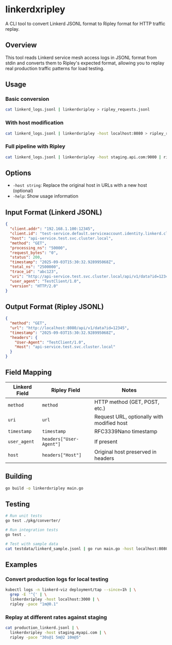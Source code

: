 # linkerdxripley

A CLI tool to convert Linkerd JSONL format to Ripley format for HTTP traffic replay.

## Overview

This tool reads Linkerd service mesh access logs in JSONL format from stdin and converts them to Ripley's expected format, allowing you to replay real production traffic patterns for load testing.

## Usage

### Basic conversion
```bash
cat linkerd_logs.jsonl | linkerdxripley > ripley_requests.jsonl
```

### With host modification
```bash
cat linkerd_logs.jsonl | linkerdxripley -host localhost:8080 > ripley_requests.jsonl
```

### Full pipeline with Ripley
```bash
cat linkerd_logs.jsonl | linkerdxripley -host staging.api.com:9000 | ripley -pace "10s@1 30s@5"
```

## Options

- `-host string`: Replace the original host in URLs with a new host (optional)
- `-help`: Show usage information

## Input Format (Linkerd JSONL)

```json
{
  "client.addr": "192.168.1.100:12345",
  "client.id": "test-service.default.serviceaccount.identity.linkerd.cluster.local",
  "host": "api-service.test.svc.cluster.local",
  "method": "GET",
  "processing_ns": "50000",
  "request_bytes": "0",
  "status": 200,
  "timestamp": "2025-09-03T15:30:32.928995068Z",
  "total_ns": "2500000",
  "trace_id": "abc123",
  "uri": "http://api-service.test.svc.cluster.local/api/v1/data?id=12345",
  "user_agent": "TestClient/1.0",
  "version": "HTTP/2.0"
}
```

## Output Format (Ripley JSONL)

```json
{
  "method": "GET",
  "url": "http://localhost:8080/api/v1/data?id=12345",
  "timestamp": "2025-09-03T15:30:32.928995068Z",
  "headers": {
    "User-Agent": "TestClient/1.0",
    "Host": "api-service.test.svc.cluster.local"
  }
}
```

## Field Mapping

| Linkerd Field | Ripley Field | Notes |
|---------------|--------------|-------|
| `method` | `method` | HTTP method (GET, POST, etc.) |
| `uri` | `url` | Request URL, optionally with modified host |
| `timestamp` | `timestamp` | RFC3339Nano timestamp |
| `user_agent` | `headers["User-Agent"]` | If present |
| `host` | `headers["Host"]` | Original host preserved in headers |

## Building

```bash
go build -o linkerdxripley main.go
```

## Testing

```bash
# Run unit tests
go test ./pkg/converter/

# Run integration tests
go test .

# Test with sample data
cat testdata/linkerd_sample.jsonl | go run main.go -host localhost:8080
```

## Examples

### Convert production logs for local testing
```bash
kubectl logs -n linkerd-viz deployment/tap --since=1h | \
  grep -E '^{' | \
  linkerdxripley -host localhost:3000 | \
  ripley -pace "1m@0.1"
```

### Replay at different rates against staging
```bash
cat production_linkerd.jsonl | \
  linkerdxripley -host staging.myapi.com | \
  ripley -pace "30s@1 5m@2 10m@5"
```